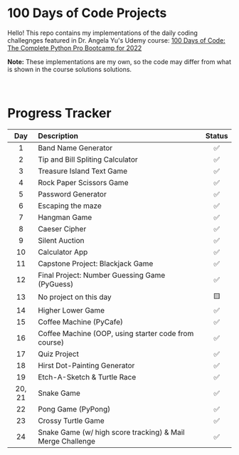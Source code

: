 # 100 Days of Code Projects

Hello! This repo contains my implementations of the daily coding challegnges featured in Dr. Angela Yu's Udemy course: [100 Days of Code: The Complete Python Pro Bootcamp for 2022](https://www.udemy.com/course/100-days-of-code/)

**Note:** These implementations are my own, so the code may differ from what is shown in the course solutions solutions.  
<br>
<br>
# Progress Tracker

| Day    | Description   | Status    |
| :------: | :------------- | :-------: |
| 1     | Band Name Generator | ✅  |
| 2     | Tip and Bill Spliting Calculator | ✅  |
| 3     | Treasure Island Text Game | ✅  |
| 4     | Rock Paper Scissors Game | ✅  |
| 5     | Password Generator | ✅  |
| 6     | Escaping the maze | ✅  |
| 7     | Hangman Game | ✅  |
| 8     | Caeser Cipher | ✅  |
| 9     | Silent Auction | ✅  |
| 10    | Calculator App | ✅  |
| 11    | Capstone Project: Blackjack Game | ✅  |
| 12    | Final Project: Number Guessing Game  (PyGuess) | ✅  |
| 13    | No project on this day | 🟨 |
| 14    | Higher Lower Game | ✅  |
| 15    | Coffee Machine (PyCafe) | ✅  |
| 16    | Coffee Machine (OOP, using starter code from course) | ✅  |
| 17    | Quiz Project | ✅  |
| 18    | Hirst Dot-Painting Generator | ✅  |
| 19    | Etch-A-Sketch & Turtle Race | ✅  |
| 20, 21 | Snake Game| ✅  |
| 22 | Pong Game (PyPong)| ✅  |
| 23 | Crossy Turtle Game| ✅  |
| 24 | Snake Game (w/ high score tracking) & Mail Merge Challenge| ✅  |